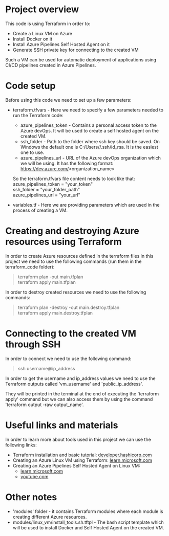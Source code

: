 # Project overview

This code is using Terraform in order to:
- Create a Linux VM on Azure
- Install Docker on it
- Install Azure Pipelines Self Hosted Agent on it
- Generate SSH private key for connecting to the created VM

Such a VM can be used for automatic deployment of applications using CI/CD pipelines created in Azure Pipelines.

# Code setup
Before using this code we need to set up a few parameters:
- terraform.tfvars - Here we need to specify a few parameters needed to run the Terraform code:
	- azure_pipelines_token - Contains a personal access token to the Azure devOps. It will be used to create a self hosted agent on the created VM.
	- ssh_folder - Path to the folder where ssh key should be saved. On Windows the default one is C:/Users/<username>/.ssh/id_rsa. It is the easiest one to use.
	- azure_pipelines_url - URL of the Azure devOps organization which we will be using. It has the following format: https://dev.azure.com/<organization_name>

	So the terraform.tfvars file content needs to look like that:\
	azure_pipelines_token  = "your_token"\
	ssh_folder  = "your_folder_path"\
	azure_pipelines_url = "your_url"
	
- variables.tf - Here we are providing parameters which are used in the process of creating a VM.

# Creating and destroying Azure resources using Terraform
In order to create Azure resources defined in the terraform files in this project we need to use the following commands (run them in the terraform_code folder):
> terraform plan -out main.tfplan\
> terraform apply main.tfplan

In order to destroy created resources we need to use the following commands:
> terraform plan -destroy -out main.destroy.tfplan\
> terraform apply main.destroy.tfplan

# Connecting to the created VM through SSH
In order to connect we need to use the following command:
>ssh username@ip_address

In order to get the username and ip_address values we need to use the Terraform outputs called 'vm_username' and 'public_ip_address'. 

They will be printed in the terminal at the end of executing the 'terraform apply' command but we can also access them by using the command 'terraform output -raw output_name'.

# Useful links and materials
In order to learn more about tools used in this project we can use the following links:
- Terraform installation and basic tutorial: [developer.hashicorp.com](https://developer.hashicorp.com/terraform/tutorials/azure-get-started/infrastructure-as-code)
- Creating an Azure Linux VM using Terraform: [learn.microsoft.com](https://learn.microsoft.com/en-us/azure/virtual-machines/linux/quick-create-terraform?tabs=azure-cli)
- Creating an Azure Pipelines Self Hosted Agent on Linux VM:
	- [learn.microsoft.com](https://learn.microsoft.com/en-us/azure/devops/pipelines/agents/linux-agent?view=azure-devops&tabs=IP-V4)
	- [youtube.com](https://www.youtube.com/watch?v=Hy6fne9oQJM)

# Other notes
- 'modules' folder - it contains Terraform modules where each module is creating different Azure resources.
- modules/linux_vm/install_tools.sh.tftpl - The bash script template which will be used to install Docker and Self Hosted Agent on the created VM.
